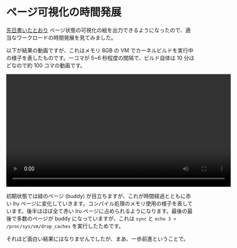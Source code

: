 # ページ可視化の時間発展

[先日書いたとおり](./page_visualization.html) ページ状態の可視化の絵を出力できるようになったので、適当なワークロードの時間発展を見てみました。

以下が結果の動画ですが、これはメモリ 8GB の VM でカーネルビルドを実行中の様子を表したものです。一コマが 5~6 秒程度の間隔で、ビルド自体は 10 分ほどなので約 100 コマの動画です。

<video controls width="600">
<source src="../movies/page_visualization_kernel_build.mp4" type="video/mp4">
</video>

初期状態では緑のページ (buddy) が目立ちますが、これが時間経過とともに赤い lru ページに変化していきます。コンパイル処理のメモリ使用の様子を表しています。後半はほぼ全て赤い lru ページに占められるようになります。最後の最後で多数のページが buddy になっていますが、これは `sync` と `echo 3 > /proc/sys/vm/drop_caches` を実行したためです。

それほど面白い結果にはなりませんでしたが、まあ、一歩前進ということで。
